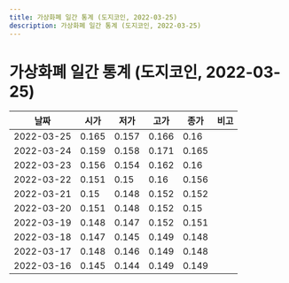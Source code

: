 ```yaml
---
title: 가상화폐 일간 통계 (도지코인, 2022-03-25)
description: 가상화폐 일간 통계 (도지코인, 2022-03-25)
---
```


가상화폐 일간 통계 (도지코인, 2022-03-25)
===

|날짜|시가|저가|고가|종가|비고|
|--|--|--|--|--|--|
|2022-03-25|0.165|0.157|0.166|0.16|    |
|2022-03-24|0.159|0.158|0.171|0.165|    |
|2022-03-23|0.156|0.154|0.162|0.16|    |
|2022-03-22|0.151|0.15|0.16|0.156|    |
|2022-03-21|0.15|0.148|0.152|0.152|    |
|2022-03-20|0.151|0.148|0.152|0.15|    |
|2022-03-19|0.148|0.147|0.152|0.151|    |
|2022-03-18|0.147|0.145|0.149|0.148|    |
|2022-03-17|0.148|0.146|0.149|0.148|    |
|2022-03-16|0.145|0.144|0.149|0.149|    |
